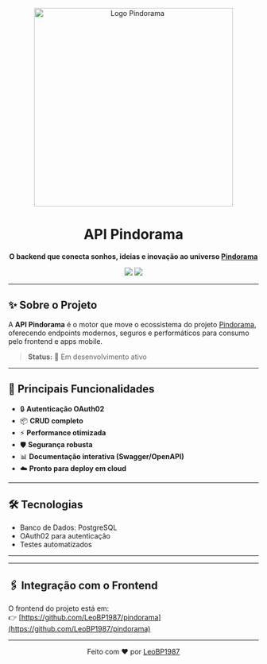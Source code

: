 <!-- Banner ou imagem ilustrativa (troque pela sua se desejar) -->
<p align="center">
  <img width="400" src="https://github.com/user-attachments/assets/67c6e8e7-96e2-40bf-a67d-b61ea1978f6c" alt="Logo Pindorama"/>
</p>

<h1 align="center">API Pindorama</h1>
<p align="center">
  <b>O backend que conecta sonhos, ideias e inovação ao universo <a href="https://github.com/LeoBP1987/pindorama">Pindorama</a></b>
</p>

<p align="center">
  <a href="https://nodejs.org/"><img src="https://img.shields.io/badge/Node.js-v16%2B-brightgreen?logo=node.js" /></a>
  <a href="#"><img src="https://img.shields.io/badge/REST-API-blue?logo=api" /></a>
</p>

---

## ✨ Sobre o Projeto

A **API Pindorama** é o motor que move o ecossistema do projeto [Pindorama](https://github.com/LeoBP1987/pindorama), oferecendo endpoints modernos, seguros e performáticos para consumo pelo frontend e apps mobile.

> **Status:** 🚧 Em desenvolvimento ativo

---

## 🚀 Principais Funcionalidades

- 🔒 **Autenticação OAuth02**
- 📦 **CRUD completo**
- ⚡ **Performance otimizada**
- 🛡️ **Segurança robusta**
- 📊 **Documentação interativa (Swagger/OpenAPI)**
- ☁️ **Pronto para deploy em cloud**

---

## 🛠️ Tecnologias

- Banco de Dados: PostgreSQL
- OAuth02 para autenticação
- Testes automatizados

---

---

## 🖇️ Integração com o Frontend

O frontend do projeto está em:  
👉 [https://github.com/LeoBP1987/pindorama](https://github.com/LeoBP1987/pindorama)

---

<p align="center">
  Feito com ❤️ por <a href="https://github.com/LeoBP1987">LeoBP1987</a>
</p>